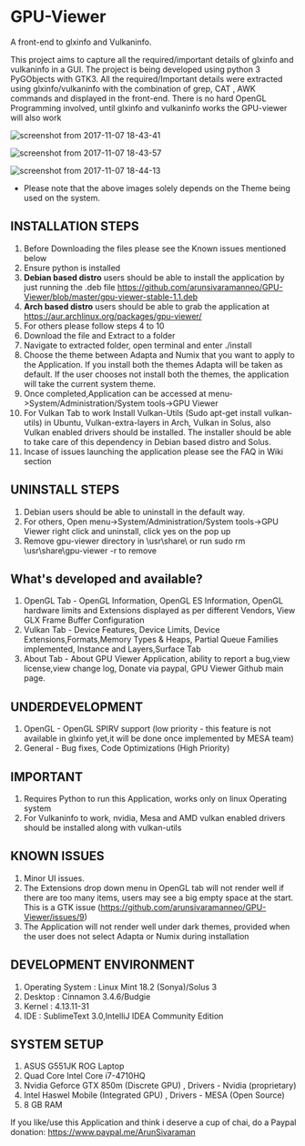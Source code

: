 ﻿# GPU-Viewer
A front-end to glxinfo and Vulkaninfo. 

This project aims to capture all the required/important details of glxinfo and vulkaninfo in a GUI. The project is being developed using python 3 PyGObjects with GTK3. All the required/Important details were extracted using glxinfo/vulkaninfo with the combination of grep, CAT , AWK commands and displayed in the front-end. There is no hard OpenGL Programming involved, until glxinfo and vulkaninfo works the GPU-viewer will also work

![screenshot from 2017-11-07 18-43-41](https://user-images.githubusercontent.com/30646692/32495479-c813ca20-c3eb-11e7-979b-915954c6ad05.png)

![screenshot from 2017-11-07 18-43-57](https://user-images.githubusercontent.com/30646692/32495490-dc8d4c56-c3eb-11e7-92ee-2c1c0ed13739.png)

![screenshot from 2017-11-07 18-44-13](https://user-images.githubusercontent.com/30646692/32495519-f4c7fc58-c3eb-11e7-8338-23869a7080e1.png)

* Please note that the above images solely depends on the Theme being used on the system.

## INSTALLATION STEPS 

1. Before Downloading the files please see the Known issues mentioned below
2. Ensure python is installed
3. **Debian based distro** users should be able to install the application by just running the .deb file https://github.com/arunsivaramanneo/GPU-Viewer/blob/master/gpu-viewer-stable-1.1.deb
4. **Arch based distro** users should be able to grab the application at https://aur.archlinux.org/packages/gpu-viewer/
5. For others please follow steps 4 to 10
6. Download the file and Extract to a folder
7. Navigate to extracted folder, open terminal and enter ./install
8. Choose the theme between Adapta and Numix that you want to apply to the Application. If you install both the themes Adapta will be taken as default.
If the user chooses not install both the themes, the application will take the current system theme. 
9. Once completed,Application can be accessed at menu->System/Administration/System tools->GPU Viewer
10. For Vulkan Tab to work Install Vulkan-Utils (Sudo apt-get install vulkan-utils) in Ubuntu, Vulkan-extra-layers in Arch, Vulkan in Solus, also Vulkan enabled drivers should be installed.
The installer should be able to take care of this dependency in Debian based distro and Solus.
11. Incase of issues launching the application please see the FAQ in Wiki section

## UNINSTALL STEPS

1. Debian users should be able to uninstall in the default way. 
2. For others, Open menu->System/Administration/System tools->GPU Viewer right click and uninstall, click yes on the pop up
3. Remove gpu-viewer directory in \usr\share\  or run sudo rm \usr\share\gpu-viewer -r to remove

## What's developed and available?

1. OpenGL Tab - OpenGL Information, OpenGL ES Information, OpenGL hardware limits and Extensions displayed as per different Vendors, View GLX Frame Buffer Configuration
2. Vulkan Tab - Device Features, Device Limits, Device Extensions,Formats,Memory Types & Heaps, Partial Queue Families implemented, Instance and Layers,Surface Tab
3. About Tab - About GPU Viewer Application, ability to report a bug,view license,view change log, Donate via paypal, GPU Viewer Github main page.


## UNDERDEVELOPMENT

1. OpenGL - OpenGL SPIRV support (low priority - this feature is not available in glxinfo yet,it will be done once implemented by MESA team)
2. General - Bug fixes, Code Optimizations (High Priority)

## IMPORTANT

1. Requires Python to run this Application, works only on linux Operating system
2. For Vulkaninfo to work, nvidia, Mesa and AMD vulkan enabled drivers should be installed along with vulkan-utils

## KNOWN ISSUES

1. Minor UI issues.
2. The Extensions drop down menu in OpenGL tab will not render well if there are too many items, users may see a big empty space at the start. This is a GTK issue (https://github.com/arunsivaramanneo/GPU-Viewer/issues/9)
3. The Application will not render well under dark themes, provided when the user does not select Adapta or Numix during installation

## DEVELOPMENT ENVIRONMENT

1. Operating System : Linux Mint 18.2 (Sonya)/Solus 3
2. Desktop : Cinnamon 3.4.6/Budgie
3. Kernel : 4.13.11-31
4. IDE : SublimeText 3.0,IntelliJ IDEA Community Edition


## SYSTEM SETUP

1. ASUS G551JK ROG Laptop
2. Quad Core Intel Core i7-4710HQ
3. Nvidia Geforce GTX 850m (Discrete GPU) , Drivers - Nvidia (proprietary)
4. Intel Haswel Mobile (Integrated GPU) , Drivers - MESA (Open Source)
5. 8 GB RAM

If you like/use this Application and think i deserve a cup of chai, do a Paypal donation: https://www.paypal.me/ArunSivaraman
